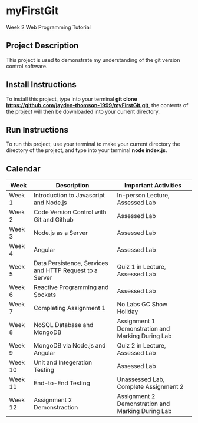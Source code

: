 # myFirstGit
Week 2 Web Programming Tutorial

## Project Description
This project is used to demonstrate my understanding of the git version control software.

## Install Instructions
To install this project, type into your terminal **git clone https://github.com/jayden-thomson-1999/myFirstGit.git**, the contents of the project will then be downloaded into your current directory. 

## Run Instructions
To run this project, use your terminal to make your current directory the directory of the project, and type into your terminal **node index.js**. 

## Calendar
| Week | Description | Important Activities |
| ----------- | ----------- | ----------- |
| Week 1 | Introduction to Javascript and Node.js | In-person Lecture, Assessed Lab |
| Week 2 | Code Version Control with Git and Github | Assessed Lab |
| Week 3 | Node.js as a Server | Assessed Lab |
| Week 4 | Angular | Assessed Lab |
| Week 5 | Data Persistence, Services and HTTP Request to a Server | Quiz 1 in Lecture, Assessed Lab |
| Week 6 | Reactive Programming and Sockets | Assessed Lab |
| Week 7 | Completing Assignment 1 |  No Labs GC Show Holiday |
| Week 8 | NoSQL Database and MongoDB | Assignment 1 Demonstration and Marking During Lab |
| Week 9 | MongoDB via Node.js and Angular | Quiz 2 in Lecture, Assessed Lab |
| Week 10 | Unit and Integeration Testing | Assessed Lab |
| Week 11 | End-to-End Testing | Unassessed Lab, Complete Assignment 2 |
| Week 12 | Assignment 2 Demonstraction | Assignment 2 Demonstration and Marking During Lab |
